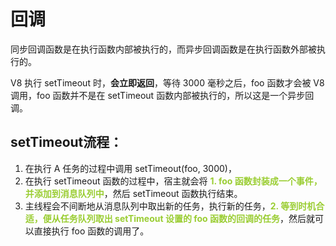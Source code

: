 # 回调

同步回调函数是在执行函数内部被执行的，而异步回调函数是在执行函数外部被执行的。

V8 执行 setTimeout 时，**会立即返回**，等待 3000 毫秒之后，foo 函数才会被 V8 调用，foo 函数并不是在 setTimeout 函数内部被执行的，所以这是一个异步回调。

## setTimeout流程：
1. 在执行 A 任务的过程中调用 setTimeout(foo, 3000)，
2. 在执行 setTimeout 函数的过程中，宿主就会将 <font color="yellowgreen">**1. foo 函数封装成一个事件，并添加到消息队列中**</font>，然后 setTimeout 函数执行结束。
3. 主线程会不间断地从消息队列中取出新的任务，执行新的任务，<font color="yellowgreen">**2. 等到时机合适，便从任务队列取出 setTimeout 设置的 foo 函数的回调的任务**</font>，然后就可以直接执行 foo 函数的调用了。